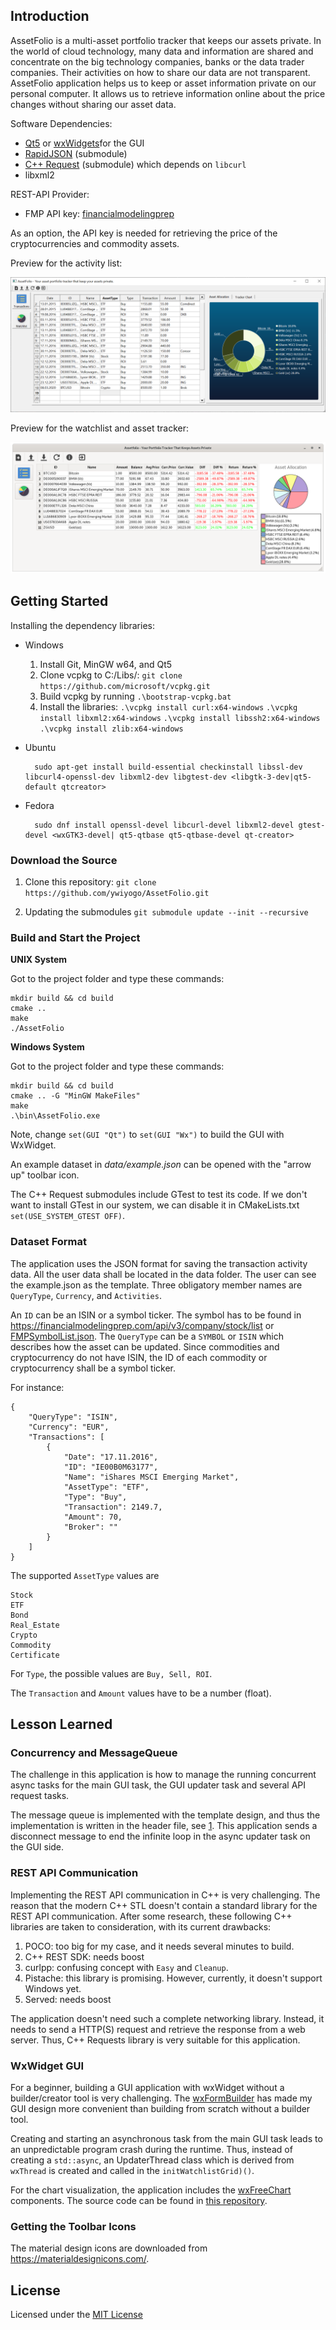 ## Introduction

AssetFolio is a multi-asset portfolio tracker that keeps our assets private. In the world of cloud technology, many data and information are shared and concentrate on the big technology companies, banks or the data trader companies. Their activities on how to share our data are not transparent. AssetFolio application helps us to keep or asset information private on our personal computer. It allows us to retrieve information online about the price changes without sharing our asset data.

Software Dependencies:

* [Qt5](https://doc.qt.io/qt-5/gettingstarted.html) or [wxWidgets](https://www.wxwidgets.org/)for the GUI
* [RapidJSON](https://github.com/Tencent/rapidjson) (submodule)
* [C++ Request](https://github.com/whoshuu/cpr) (submodule) which depends on `libcurl`
* libxml2

REST-API Provider:
* FMP API key: [financialmodelingprep](https://financialmodelingprep.com/developer/docs/)

As an option, the API key is needed for retrieving the price of the cryptocurrencies and commodity assets.

Preview for the activity list:

![Activity list][activity]

Preview for the watchlist and asset tracker:

![Watchlist][watchlist]
## Getting Started

Installing the dependency libraries:

* Windows

    1. Install Git, MinGW w64, and Qt5
    2. Clone vcpkg to C:/Libs/: `git clone https://github.com/microsoft/vcpkg.git`
    2. Build vcpkg by running `.\bootstrap-vcpkg.bat`
    3. Install the libraries:
          `.\vcpkg install curl:x64-windows`
          `.\vcpkg install libxml2:x64-windows`
          `.\vcpkg install libssh2:x64-windows`
          `.\vcpkg install zlib:x64-windows`

* Ubuntu

        sudo apt-get install build-essential checkinstall libssl-dev libcurl4-openssl-dev libxml2-dev libgtest-dev <libgtk-3-dev|qt5-default qtcreator>

* Fedora

        sudo dnf install openssl-devel libcurl-devel libxml2-devel gtest-devel <wxGTK3-devel| qt5-qtbase qt5-qtbase-devel qt-creator>

### Download the Source

1. Clone this repository: `git clone https://github.com/ywiyogo/AssetFolio.git`

2. Updating the submodules `git submodule update --init --recursive`


### Build and Start the Project

**UNIX System**

Got to the project folder and type these commands:

```
mkdir build && cd build
cmake ..
make
./AssetFolio
```

**Windows System**

Got to the project folder and type these commands:

```
mkdir build && cd build
cmake .. -G "MinGW MakeFiles"
make
.\bin\AssetFolio.exe
```

Note, change `set(GUI "Qt")` to `set(GUI "Wx")` to build the GUI with WxWidget.

An example dataset in _data/example.json_ can be opened with the "arrow up" toolbar icon.

The C++ Request submodules include GTest to test its code. If we don't want to install GTest in our system, we can disable it in CMakeLists.txt `set(USE_SYSTEM_GTEST OFF)`.

### Dataset Format
The application uses the JSON format for saving the transaction activity data. All the user data shall be located in the data folder. The user can see the example.json as the template. Three obligatory member names are `QueryType`, `Currency`, and `Activities`.

An `ID` can be an ISIN or a symbol ticker. The symbol has to be found in https://financialmodelingprep.com/api/v3/company/stock/list or [FMPSymbolList.json](data/FMPSymbolList.json). The `QueryType` can be a `SYMBOL` or `ISIN` which describes how the asset can be updated. Since commodities and cryptocurrency do not have ISIN, the ID of each commodity or cryptocurrency shall be a symbol ticker.

For instance:
```
{
    "QueryType": "ISIN",
    "Currency": "EUR",
    "Transactions": [
        {
            "Date": "17.11.2016",
            "ID": "IE00B0M63177",
            "Name": "iShares MSCI Emerging Market",
            "AssetType": "ETF",
            "Type": "Buy",
            "Transaction": 2149.7,
            "Amount": 70,
            "Broker": ""
        }
    ]
}
```

The supported `AssetType` values are

```
Stock
ETF
Bond
Real_Estate
Crypto
Commodity
Certificate
```

For `Type`, the possible values are `Buy, Sell, ROI`. 

The `Transaction` and `Amount` values have to be a number (float).


## Lesson Learned

### Concurrency and MessageQueue

The challenge in this application is how to manage the running concurrent async tasks for the main GUI task, the GUI updater task and several API request tasks.

The message queue is implemented with the template design, and thus the implementation is written in the header file, see [1](https://stackoverflow.com/a/495056).
This application sends a disconnect message to end the infinite loop in the async updater task on the GUI side.

### REST API Communication
Implementing the REST API communication in C++ is very challenging. The reason that the modern C++ STL doesn't contain a standard library for the REST API communication. After some research, these following C++ libraries are taken to consideration, with its current drawbacks:

1. POCO: too big for my case, and it needs several minutes to build.
2. C++ REST SDK: needs boost
3. curlpp: confusing concept with `Easy` and `Cleanup`.
4. Pistache: this library is promising. However, currently, it doesn't support Windows yet.
5. Served: needs boost

The application doesn't need such a complete networking library. Instead, it needs to send a HTTP(S) request and retrieve the response from a web server. Thus, C++ Requests library is very suitable for this application.

### WxWidget GUI

For a beginner, building a GUI application with wxWidget without a builder/creator tool is very challenging. The [wxFormBuilder](https://github.com/wxFormBuilder/wxFormBuilder) has made my GUI design more convenient than building from scratch without a builder tool.

Creating and starting an asynchronous task from the main GUI task leads to an unpredictable program crash during the runtime. Thus, instead of creating a `std::async`, an UpdaterThread class which is derived from `wxThread` is created and called in the `initWatchlistGrid)()`.

For the chart visualization, the application includes the [wxFreeChart](https://iwbnwif.github.io/freechart_docs/html/index.html) components. The source code can be found in [this repository](https://github.com/iwbnwif/wxFreeChart).


### Getting the Toolbar Icons

The material design icons are downloaded from https://materialdesignicons.com/.

## License

Licensed under the [MIT License](LICENSE)



[activity]: imgs/activity.png "Screenshot of the activity list"
[watchlist]: imgs/watchlist.png "Screenshot of the watchlist and the tracker"
